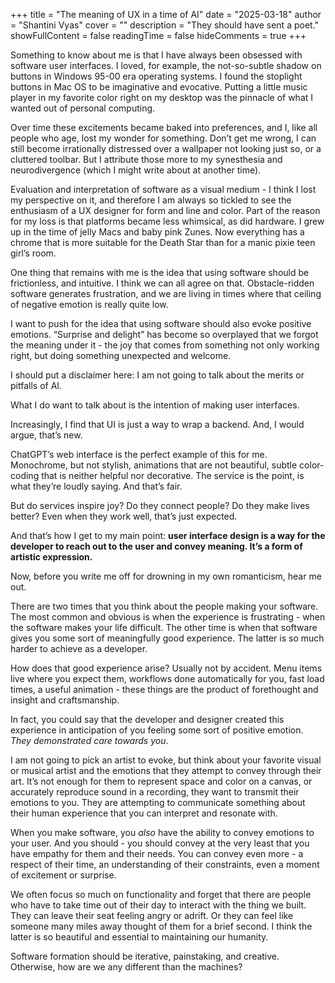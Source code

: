 +++
title = "The meaning of UX in a time of AI"
date = "2025-03-18"
author = "Shantini Vyas"
cover = ""
description = "They should have sent a poet."
showFullContent = false
readingTime = false
hideComments = true
+++

Something to know about me is that I have always been obsessed with software user interfaces. I loved, for example, the not-so-subtle shadow on buttons in Windows 95-00 era operating systems. I found the stoplight buttons in Mac OS to be imaginative and evocative. Putting a little music player in my favorite color right on my desktop was the pinnacle of what I wanted out of personal computing.

Over time these excitements became baked into preferences, and I, like all people who age, lost my wonder for something. Don’t get me wrong, I can still become irrationally distressed over a wallpaper not looking just so, or a cluttered toolbar. But I attribute those more to my synesthesia and neurodivergence (which I might write about at another time). 

Evaluation and interpretation of software as a visual medium - I think I lost my perspective on it, and therefore I am always so tickled to see the enthusiasm of a UX designer for form and line and color. Part of the reason for my loss is that platforms became less whimsical, as did hardware. I grew up in the time of jelly Macs and baby pink Zunes. Now everything has a chrome that is more suitable for the Death Star than for a manic pixie teen girl’s room. 

One thing that remains with me is the idea that using software should be frictionless, and intuitive. I think we can all agree on that. Obstacle-ridden software generates frustration, and we are living in times where that ceiling of negative emotion is really quite low. 

I want to push for the idea that using software should also evoke positive emotions. “Surprise and delight” has become so overplayed that we forgot the meaning under it - the joy that comes from something not only working right, but doing something unexpected and welcome. 

I should put a disclaimer here: I am not going to talk about the merits or pitfalls of AI. 

What I do want to talk about is the intention of making user interfaces. 

Increasingly, I find that UI is just a way to wrap a backend. And, I would argue, that’s new. 

ChatGPT’s web interface is the perfect example of this for me. Monochrome, but not stylish, animations that are not beautiful, subtle color-coding that is neither helpful nor decorative. The service is the point, is what they’re loudly saying. And that’s fair. 

But do services inspire joy? Do they connect people? Do they make lives better? Even when they work well, that’s just expected. 

And that’s how I get to my main point: **user interface design is a way for the developer to reach out to the user and convey meaning. It’s a form of artistic expression.** 

Now, before you write me off for drowning in my own romanticism, hear me out. 

There are two times that you think about the people making your software. The most common and obvious is when the experience is frustrating - when the software makes your life difficult. The other time is when that software gives you some sort of meaningfully good experience. The latter is so much harder to achieve as a developer.

How does that good experience arise? Usually not by accident. Menu items live where you expect them, workflows done automatically for you, fast load times, a useful animation - these things are the product of forethought and insight and craftsmanship. 

In fact, you could say that the developer and designer created this experience in anticipation of you feeling some sort of positive emotion. _They demonstrated care towards you_. 

I am not going to pick an artist to evoke, but think about your favorite visual or musical artist and the emotions that they attempt to convey through their art. It’s not enough for them to represent space and color on a canvas, or accurately reproduce sound in a recording, they want to transmit their emotions to you. They are attempting to communicate something about their human experience that you can interpret and resonate with. 

When you make software, you _also_ have the ability to convey emotions to your user. And you should - you should convey at the very least that you have empathy for them and their needs. You can convey even more - a respect of their time, an understanding of their constraints, even a moment of excitement or surprise.

We often focus so much on functionality and forget that there are people who have to take time out of their day to interact with the thing we built. They can leave their seat feeling angry or adrift. Or they can feel like someone many miles away thought of them for a brief second. I think the latter is so beautiful and essential to maintaining our humanity. 

Software formation should be iterative, painstaking, and creative. Otherwise, how are we any different than the machines?
